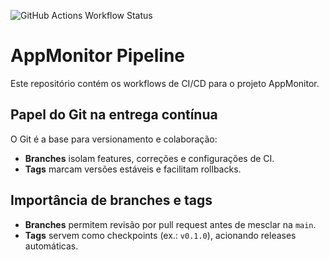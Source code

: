 ![GitHub Actions Workflow Status](https://img.shields.io/github/actions/workflow/status/wendel315/appmonitor-pipeline/ci.yml?branch=main)


# AppMonitor Pipeline

Este repositório contém os workflows de CI/CD para o projeto AppMonitor.

## Papel do Git na entrega contínua
O Git é a base para versionamento e colaboração:
- **Branches** isolam features, correções e configurações de CI.
- **Tags** marcam versões estáveis e facilitam rollbacks.

## Importância de branches e tags
- **Branches** permitem revisão por pull request antes de mesclar na `main`.
- **Tags** servem como checkpoints (ex.: `v0.1.0`), acionando releases automáticas.
